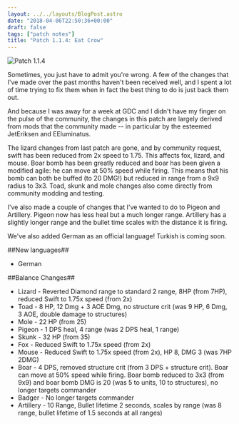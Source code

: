 ```yaml
---
layout: ../../layouts/BlogPost.astro
date: "2018-04-06T22:50:36+00:00"
draft: false
tags: ["patch notes"]
title: "Patch 1.1.4: Eat Crow"
---
```


![Patch 1.1.4](https://i.imgur.com/qbVCMtg.jpg)

Sometimes, you just have to admit you're wrong. A few of the changes that I've made over the past months haven't been received well, and I spent a lot of time trying to fix them when in fact the best thing to do is just back them out.

And because I was away for a week at GDC and I didn't have my finger on the pulse of the community, the changes in this patch are largely derived from mods that the community made -- in particular by the esteemed JetEriksen and EEluminatus.

The lizard changes from last patch are gone, and by community request, swift has been reduced from 2x speed to 1.75. This affects fox, lizard, and mouse. Boar bomb has been greatly reduced and boar has been given a modified agile: he can move at 50% speed while firing. This means that his bomb can both be buffed (to 20 DMG!) but reduced in range from a 9x9 radius to 3x3. Toad, skunk and mole changes also come directly from community modding and testing.

I've also made a couple of changes that I've wanted to do to Pigeon and Artillery. Pigeon now has less heal but a much longer range. Artillery has a slightly longer range and the bullet time scales with the distance it is firing.

We've also added German as an official language! Turkish is coming soon.

##New languages##

- German

##Balance Changes##

- Lizard - Reverted Diamond range to standard 2 range, 8HP (from 7HP), reduced Swift to 1.75x speed (from 2x)
- Toad - 8 HP, 12 Dmg + 3 AOE Dmg, no structure crit (was 9 HP, 6 Dmg, 3 AOE, double damage to structures)
- Mole - 22 HP (from 25)
- Pigeon - 1 DPS heal, 4 range (was 2 DPS heal, 1 range)
- Skunk - 32 HP (from 35)
- Fox - Reduced Swift to 1.75x speed (from 2x)
- Mouse - Reduced Swift to 1.75x speed (from 2x), HP 8, DMG 3 (was 7HP 2DMG)
- Boar - 4 DPS, removed structure crit (from 3 DPS + structure crit). Boar can move at 50% speed while firing. Boar bomb reduced to 3x3 (from 9x9) and boar bomb DMG is 20 (was 5 to units, 10 to structures), no longer targets commander
- Badger - No longer targets commander
- Artillery - 10 Range, Bullet lifetime 2 seconds, scales by range (was 8 range, bullet lifetime of 1.5 seconds at all ranges)
